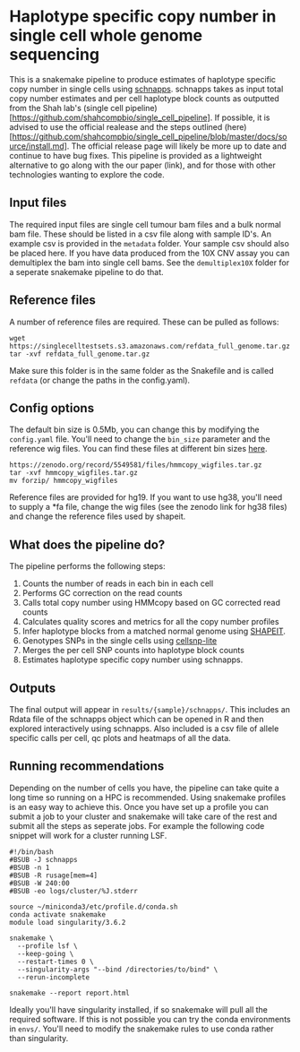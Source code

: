 # Haplotype specific copy number in single cell whole genome sequencing

This is a snakemake pipeline to produce estimates of haplotype specific copy number in single cells using [schnapps](https://github.com/shahcompbio/schnapps). schnapps takes as input total copy number estimates and per cell haplotype block counts as outputted from the Shah lab's (single cell pipeline)[https://github.com/shahcompbio/single_cell_pipeline]. If possible, it is advised to use the official realease and the steps outlined (here)[https://github.com/shahcompbio/single_cell_pipeline/blob/master/docs/source/install.md]. The official release page will likely be more up to date and continue to have bug fixes. This pipeline is provided as a lightweight alternative to go along with the our paper (link), and for those with other technologies wanting to explore the code.

## Input files

The required input files are single cell tumour bam files and a bulk normal bam file. These should be listed in a csv file along with sample ID's. An example csv is provided in the `metadata` folder. Your sample csv should also be placed here. If you have data produced from the 10X CNV assay you can demultiplex the bam into single cell bams. See the `demultiplex10X` folder for a seperate snakemake pipeline to do that.

## Reference files

A number of reference files are required. These can be pulled as follows:

```
wget https://singlecelltestsets.s3.amazonaws.com/refdata_full_genome.tar.gz
tar -xvf refdata_full_genome.tar.gz
```

Make sure this folder is in the same folder as the Snakefile and is called `refdata` (or change the paths in the config.yaml).

## Config options

The default bin size is 0.5Mb, you can change this by modifying the `config.yaml` file. You'll need to change the `bin_size` parameter and the reference wig files. You can find these files at different bin sizes [here](https://zenodo.org/record/5549581).
```
https://zenodo.org/record/5549581/files/hmmcopy_wigfiles.tar.gz
tar -xvf hmmcopy_wigfiles.tar.gz
mv forzip/ hmmcopy_wigfiles
```

Reference files are provided for hg19. If you want to use hg38, you'll need to supply a *fa file, change the wig files (see the zenodo link for hg38 files) and change the reference files used by shapeit.

## What does the pipeline do?

The pipeline performs the following steps:

1. Counts the number of reads in each bin in each cell
2. Performs GC correction on the read counts
3. Calls total copy number using HMMcopy based on GC corrected read counts
4. Calculates quality scores and metrics for all the copy number profiles
5. Infer haplotype blocks from a matched normal genome using [SHAPEIT](https://mathgen.stats.ox.ac.uk/genetics_software/shapeit/shapeit.html).
6. Genotypes SNPs in the single cells using [cellsnp-lite](https://cellsnp-lite.readthedocs.io/en/latest/)
7. Merges the per cell SNP counts into haplotype block counts
8. Estimates haplotype specific copy number using schnapps.

## Outputs

The final output will appear in `results/{sample}/schnapps/`. This includes an Rdata file of the schnapps object which can be opened in R and then explored interactively using schnapps. Also included is a csv file of allele specific calls per cell, qc plots and heatmaps of all the data.

## Running recommendations

Depending on the number of cells you have, the pipeline can take quite a long time so running on a HPC is recommended. Using snakemake profiles is an easy way to achieve this. Once you have set up a profile you can submit a job to your cluster and snakemake will take care of the rest and submit all the steps as seperate jobs. For example the following code snippet will work for a cluster running LSF.

```
#!/bin/bash
#BSUB -J schnapps
#BSUB -n 1
#BSUB -R rusage[mem=4]
#BSUB -W 240:00
#BSUB -eo logs/cluster/%J.stderr

source ~/miniconda3/etc/profile.d/conda.sh
conda activate snakemake
module load singularity/3.6.2

snakemake \
  --profile lsf \
  --keep-going \
  --restart-times 0 \
  --singularity-args "--bind /directories/to/bind" \
  --rerun-incomplete

snakemake --report report.html
```

Ideally you'll have singularity installed, if so snakemake will pull all the required software. If this is not possible you can try the conda environments in `envs/`. You'll need to modify the snakemake rules to use conda rather than singularity.
